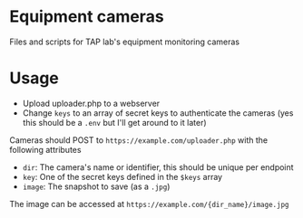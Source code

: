 # Equipment cameras
Files and scripts for TAP lab's equipment monitoring cameras

# Usage
- Upload uploader.php to a webserver
- Change `keys` to an array of secret keys to authenticate the cameras (yes this should be a `.env` but I'll get around to it later)
  
Cameras should POST to `https://example.com/uploader.php` with the following attributes
- `dir`: The camera's name or identifier, this should be unique per endpoint
- `key`: One of the secret keys defined in the `$keys` array
- `image`: The snapshot to save (as a `.jpg`)

The image can be accessed at `https://example.com/{dir_name}/image.jpg`
